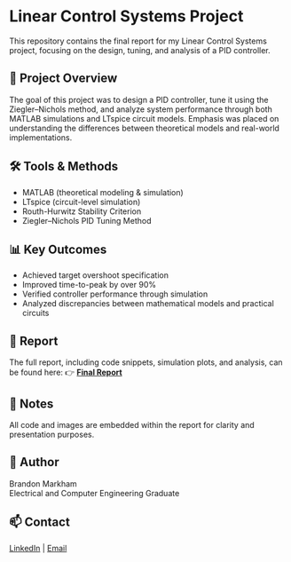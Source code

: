 # Linear Control Systems Project

This repository contains the final report for my Linear Control Systems project, focusing on the design, tuning, and analysis of a PID controller.

## 📄 Project Overview
The goal of this project was to design a PID controller, tune it using the Ziegler–Nichols method, and analyze system performance through both MATLAB simulations and LTspice circuit models. Emphasis was placed on understanding the differences between theoretical models and real-world implementations.

## 🛠 Tools & Methods
- MATLAB (theoretical modeling & simulation)
- LTspice (circuit-level simulation)
- Routh-Hurwitz Stability Criterion
- Ziegler–Nichols PID Tuning Method

## 📊 Key Outcomes
- Achieved target overshoot specification
- Improved time-to-peak by over 90%
- Verified controller performance through simulation
- Analyzed discrepancies between mathematical models and practical circuits

## 📄 Report
The full report, including code snippets, simulation plots, and analysis, can be found here:
👉 [**Final Report**](./final_report/PID%20Project.pdf)

## 🔖 Notes
All code and images are embedded within the report for clarity and presentation purposes.


## 📝 Author
Brandon Markham  
Electrical and Computer Engineering Graduate

## 📫 Contact
[LinkedIn](https://www.linkedin.com/) | [Email](mailto:youremail@example.com)
